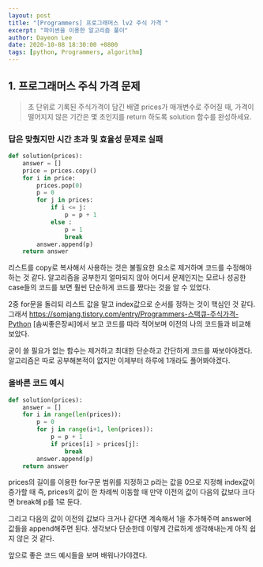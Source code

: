 ```yaml
---
layout: post
title: "[Programmers] 프로그래머스 lv2 주식 가격 "
excerpt: "파이썬을 이용한 알고리즘 풀이"
author: Dayeon Lee
date: 2020-10-08 18:30:00 +0800
tags: [python, Programmers, algorithm]
---
```



## 1. 프로그래머스 주식 가격 문제  
> 초 단위로 기록된 주식가격이 담긴 배열 prices가 매개변수로 주어질 때, 가격이 떨어지지 않은 기간은 몇 초인지를 return 하도록 solution 함수를 완성하세요.   


### 답은 맞췄지만 시간 초과 및 효율성 문제로 실패   

```Python
def solution(prices):
    answer = []
    price = prices.copy()
    for i in price:
        prices.pop(0)
        p = 0
        for j in prices:
            if i <= j:
                p = p + 1
            else : 
                p = 1
                break
        answer.append(p)
    return answer
```


리스트를 copy로 복사해서 사용하는 것은 불필요한 요소로 제거하며 코드를 수정해야하는 것 같다. 알고리즘을 공부한지 얼마되지 않아 어디서 문제인지는 모르나 성공한 case들의 코드를 보면 훨씬 단순하게 코드를 짰다는 것을 알 수 있었다. 

2중 for문을 돌리되 리스트 값을 말고 index값으로 순서를 정하는 것이 핵심인 것 같다.    
그래서 https://somjang.tistory.com/entry/Programmers-스택큐-주식가격-Python [솜씨좋은장씨]에서 보고 코드를 따라 적어보며 이전의 나의 코드들과 비교해보았다.

굳이 쓸 필요가 없는 함수는 제거하고 최대한 단순하고 간단하게 코드를 짜보아야겠다. 알고리즘은 따로 공부해본적이 없지만 이제부터 하루에 1개라도 풀어봐야겠다. 


### 올바른 코드 예시 
```Python
def solution(prices): 
	answer = [] 
	for i in range(len(prices)): 
		p = 0 
		for j in range(i+1, len(prices)): 
			p = p + 1 
			if prices[i] > prices[j]: 
				break 
		answer.append(p) 
	return answer
  ```

prices의 길이를 이용한 for구문 범위를 지정하고 p라는 값을 0으로 지정해 index값이 증가할 때 즉, prices의 값이 한 차례씩 이동할 때 만약 이전의 값이 다음의 값보다 크다면 break해 p를 1로 둔다. 

그리고 다음의 값이 이전의 값보다 크거나 같다면 계속해서 1을 추가해주며 answer에 값들을 append해주면 된다. 생각보다 단순한데 이렇게 간료하게 생각해내는게 아직 쉽지 않은 것 같다.  

앞으로 좋은 코드 예시들을 보며 배워나가야겠다. 
